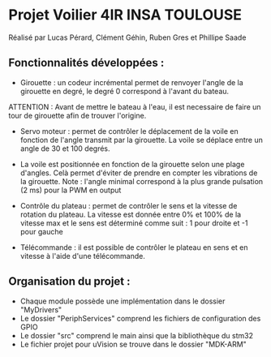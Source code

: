 ﻿
# Projet Voilier 4IR INSA TOULOUSE

Réalisé par Lucas Pérard, Clément Géhin, Ruben Gres et Phillipe Saade

## Fonctionnalités développées :

* Girouette : un codeur incrémental permet de renvoyer l'angle de la girouette en degré, le degré 0 correspond à l'avant du bateau.

ATTENTION : Avant de mettre le bateau à l'eau, il est necessaire de faire un tour de girouette afin de trouver l'origine.
	
* Servo moteur : permet de contrôler le déplacement de la voile en fonction de l'angle transmit par la girouette. La voile se déplace entre un angle de 30 et 100 degrés.
* La voile est positionnée en fonction de la girouette selon une plage d'angles. Celà permet d'éviter de prendre en compter les vibrations de la girouette.
	Note : l'angle minimal correspond à la plus grande pulsation (2 ms) pour la PWM en output

* Contrôle du plateau : permet de contrôler le sens et la vitesse de rotation du plateau. La vitesse est donnée entre 0% et 100% de la vitesse max et le sens est déterminé comme suit : 1 pour droite et -1 pour gauche
	
* Télécommande : il est possible de contrôler le plateau en sens et en vitesse à l'aide d'une télécommande.
	
## Organisation du projet :

* Chaque module possède une implémentation dans le dossier "MyDrivers"
* Le dossier "PeriphServices" comprend les fichiers de configuration des GPIO
* Le dossier "src" comprend le main ainsi que la bibliothèque du stm32
* Le fichier projet pour uVision se trouve dans le dossier "MDK-ARM"